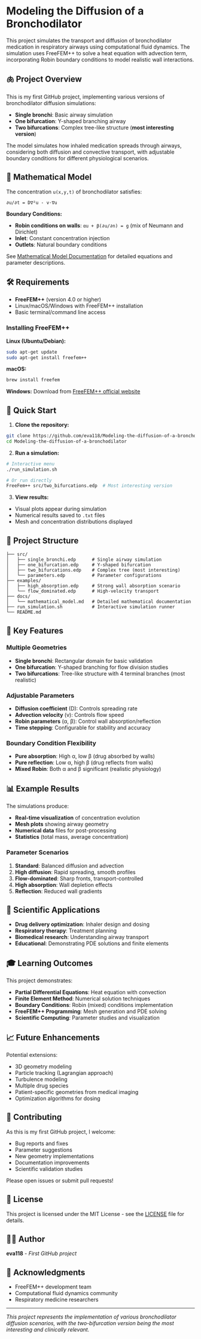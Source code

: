 # Modeling the Diffusion of a Bronchodilator

This project simulates the transport and diffusion of bronchodilator medication in respiratory airways using computational fluid dynamics. The simulation uses FreeFEM++ to solve a heat equation with advection term, incorporating Robin boundary conditions to model realistic wall interactions.

## 🫁 Project Overview

This is my first GitHub project, implementing various versions of bronchodilator diffusion simulations:

- **Single bronchi**: Basic airway simulation
- **One bifurcation**: Y-shaped branching airway
- **Two bifurcations**: Complex tree-like structure (**most interesting version**)

The model simulates how inhaled medication spreads through airways, considering both diffusion and convective transport, with adjustable boundary conditions for different physiological scenarios.

## 🧮 Mathematical Model

The concentration `u(x,y,t)` of bronchodilator satisfies:

```
∂u/∂t = D∇²u - v·∇u
```

**Boundary Conditions:**
- **Robin conditions on walls**: `αu + β(∂u/∂n) = g` (mix of Neumann and Dirichlet)
- **Inlet**: Constant concentration injection
- **Outlets**: Natural boundary conditions

See [Mathematical Model Documentation](docs/mathematical_model.md) for detailed equations and parameter descriptions.

## 🛠️ Requirements

- **FreeFEM++** (version 4.0 or higher)
- Linux/macOS/Windows with FreeFEM++ installation
- Basic terminal/command line access

### Installing FreeFEM++

**Linux (Ubuntu/Debian):**
```bash
sudo apt-get update
sudo apt-get install freefem++
```

**macOS:**
```bash
brew install freefem
```

**Windows:**
Download from [FreeFEM++ official website](https://freefem.org/download/)

## 🚀 Quick Start

1. **Clone the repository:**
```bash
git clone https://github.com/eva118/Modeling-the-diffusion-of-a-bronchodilator.git
cd Modeling-the-diffusion-of-a-bronchodilator
```

2. **Run a simulation:**
```bash
# Interactive menu
./run_simulation.sh

# Or run directly
FreeFem++ src/two_bifurcations.edp  # Most interesting version
```

3. **View results:**
- Visual plots appear during simulation
- Numerical results saved to `.txt` files
- Mesh and concentration distributions displayed

## 📁 Project Structure

```
├── src/
│   ├── single_bronchi.edp      # Single airway simulation
│   ├── one_bifurcation.edp     # Y-shaped bifurcation
│   ├── two_bifurcations.edp    # Complex tree (most interesting)
│   └── parameters.edp          # Parameter configurations
├── examples/
│   ├── high_absorption.edp     # Strong wall absorption scenario
│   └── flow_dominated.edp      # High-velocity transport
├── docs/
│   └── mathematical_model.md   # Detailed mathematical documentation
├── run_simulation.sh           # Interactive simulation runner
└── README.md
```

## 🎯 Key Features

### Multiple Geometries
- **Single bronchi**: Rectangular domain for basic validation
- **One bifurcation**: Y-shaped branching for flow division studies  
- **Two bifurcations**: Tree-like structure with 4 terminal branches (most realistic)

### Adjustable Parameters
- **Diffusion coefficient** (D): Controls spreading rate
- **Advection velocity** (v): Controls flow speed
- **Robin parameters** (α, β): Control wall absorption/reflection
- **Time stepping**: Configurable for stability and accuracy

### Boundary Condition Flexibility
- **Pure absorption**: High α, low β (drug absorbed by walls)
- **Pure reflection**: Low α, high β (drug reflects from walls)  
- **Mixed Robin**: Both α and β significant (realistic physiology)

## 📊 Example Results

The simulations produce:
- **Real-time visualization** of concentration evolution
- **Mesh plots** showing airway geometry
- **Numerical data** files for post-processing
- **Statistics** (total mass, average concentration)

### Parameter Scenarios
1. **Standard**: Balanced diffusion and advection
2. **High diffusion**: Rapid spreading, smooth profiles
3. **Flow-dominated**: Sharp fronts, transport-controlled
4. **High absorption**: Wall depletion effects
5. **Reflection**: Reduced wall gradients

## 🔬 Scientific Applications

- **Drug delivery optimization**: Inhaler design and dosing
- **Respiratory therapy**: Treatment planning
- **Biomedical research**: Understanding airway transport
- **Educational**: Demonstrating PDE solutions and finite elements

## 🎓 Learning Outcomes

This project demonstrates:
- **Partial Differential Equations**: Heat equation with convection
- **Finite Element Method**: Numerical solution techniques
- **Boundary Conditions**: Robin (mixed) conditions implementation
- **FreeFEM++ Programming**: Mesh generation and PDE solving
- **Scientific Computing**: Parameter studies and visualization

## 📈 Future Enhancements

Potential extensions:
- 3D geometry modeling
- Particle tracking (Lagrangian approach)
- Turbulence modeling
- Multiple drug species
- Patient-specific geometries from medical imaging
- Optimization algorithms for dosing

## 🤝 Contributing

As this is my first GitHub project, I welcome:
- Bug reports and fixes
- Parameter suggestions
- New geometry implementations
- Documentation improvements
- Scientific validation studies

Please open issues or submit pull requests!

## 📜 License

This project is licensed under the MIT License - see the [LICENSE](LICENSE) file for details.

## 🙋‍♀️ Author

**eva118** - *First GitHub project*

## 🙏 Acknowledgments

- FreeFEM++ development team
- Computational fluid dynamics community
- Respiratory medicine researchers

---

*This project represents the implementation of various bronchodilator diffusion scenarios, with the two-bifurcation version being the most interesting and clinically relevant.*
